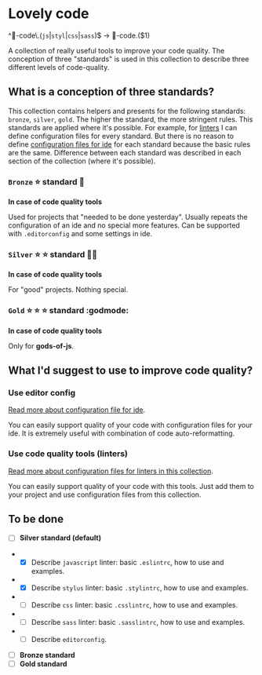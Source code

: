 # Lovely code
^:shit:-code\\.(`js`|`styl`|`css`|`sass`)$ → :icecream:-code\.($1)

A collection of really useful tools to improve your code quality.
The conception of three "standards" is used in this collection to describe three different levels of code-quality.

## What is a conception of three standards?
This collection contains helpers and presents for the following standards: `bronze`, `silver`, `gold`.
The higher the standard, the more stringent rules.
This standards are applied where it's possible.
For example, for [linters](#use-code-quality-tools-(linters)) I can define configuration files for every standard.
But there is no reason to define [configuration files for ide](#use-editor-config) for each standard because the basic rules are the same.
Difference between each standard was described in each section of the collection (where it's possible).

### `Bronze` :star: standard :beginner:
**In case of code quality tools**

Used for projects that "needed to be done yesterday".
Usually repeats the configuration of an ide and no special more features.
Can be supported with `.editorconfig` and some settings in ide.

### `Silver` :star: :star: standard :guardsman:
**In case of code quality tools**

For "good" projects.
Nothing special.

### `Gold` :star: :star: :star: standard :godmode:
**In case of code quality tools**

Only for **gods-of-js**.


## What I'd suggest to use to improve code quality?
### Use editor config
[Read more about configuration file for ide](/docs/editor/readme.md).

You can easily support quality of your code with configuration files for your ide.
It is extremely useful with combination of code auto-reformatting.

### Use code quality tools (linters)
[Read more about configuration files for linters in this collection](/docs/linters/readme.md).

You can easily support quality of your code with this tools.
Just add them to your project and use configuration files from this collection.

## To be done
- [ ] **Silver standard (default)**
- - [x] Describe `javascript` linter: basic `.eslintrc`, how to use and examples.
- - [x] Describe `stylus` linter: basic `.stylintrc`, how to use and examples.
- - [ ] Describe `css` linter: basic `.csslintrc`, how to use and examples.
- - [ ] Describe `sass` linter: basic `.sasslintrc`, how to use and examples.
- - [ ] Describe `editorconfig`.
- [ ] **Bronze standard**
- [ ] **Gold standard**
